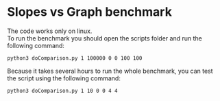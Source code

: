 # Slopes vs Graph benchmark

The code works only on linux. <br>
To run the benchmark you should open the scripts folder and run the following command:
```
python3 doComparison.py 1 100000 0 0 100 100
```
Because it takes several hours to run the whole benchmark, you can test the script using the following command:
```
python3 doComparison.py 1 10 0 0 4 4
```
